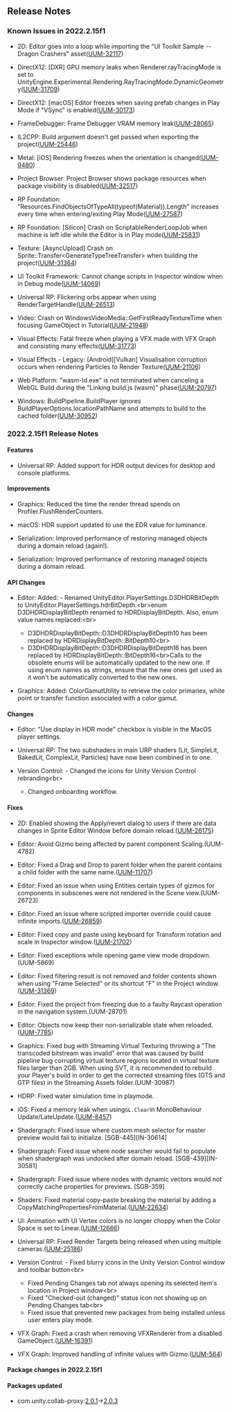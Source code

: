 ## Release Notes

### Known Issues in 2022.2.15f1

-   2D: Editor goes into a loop while importing the "UI Toolkit Sample -- Dragon Crashers" asset([UUM-32117](https://issuetracker.unity3d.com/issues/editor-goes-into-a-loop-while-importing-the-ui-toolkit-sample-dragon-crashers-asset))

-   DirectX12: \[DXR\] GPU memory leaks when Renderer.rayTracingMode is set to UnityEngine.Experimental.Rendering.RayTracingMode.DynamicGeometry([UUM-31709](https://issuetracker.unity3d.com/issues/dxr-gpu-memory-leaks-when-renderer-dot-raytracingmode-is-set-to-unityengine-dot-experimental-dot-rendering-dot-raytracingmode-dot-dynamicgeometry))

-   DirectX12: \[macOS\] Editor freezes when saving prefab changes in Play Mode if "VSync" is enabled([UUM-30173](https://issuetracker.unity3d.com/issues/macos-editor-freezes-when-saving-prefab-changes-in-play-mode-if-vsync-is-enabled))

-   FrameDebugger: Frame Debugger VRAM memory leak([UUM-28065](https://issuetracker.unity3d.com/issues/frame-debugger-vram-memory-leak))

-   IL2CPP: Build argument doesn\'t get passed when exporting the project([UUM-25446](https://issuetracker.unity3d.com/issues/il2cpp-build-argument-doesnt-get-passed-when-exporting-the-project))

-   Metal: \[iOS\] Rendering freezes when the orientation is changed([UUM-9480](https://issuetracker.unity3d.com/issues/ios-rendering-freezes-when-the-orientation-is-changed))

-   Project Browser: Project Browser shows package resources when package visibility is disabled([UUM-32517](https://issuetracker.unity3d.com/issues/project-browser-shows-package-resources-when-package-visibility-is-disabled))

-   RP Foundation: \"Resources.FindObjectsOfTypeAll(typeof(Material)).Length\" increases every time when entering/exiting Play Mode([UUM-27587](https://issuetracker.unity3d.com/issues/resources-dot-findobjectsoftypeall-typeof-material-dot-length-increases-every-time-when-entering-slash-exiting-play-mode))

-   RP Foundation: \[Silicon\] Crash on ScriptableRenderLoopJob when machine is left idle while the Editor is in Play mode([UUM-25831](https://issuetracker.unity3d.com/issues/silicon-crash-on-scriptablerenderloopjob-when-machine-is-left-idle-while-the-editor-is-in-play-mode))

-   Texture: \[AsyncUpload\] Crash on Sprite::Transfer\<GenerateTypeTreeTransfer\> when building the project([UUM-31364](https://issuetracker.unity3d.com/issues/crash-on-sprite-transfer-when-building-the-project))

-   UI Toolkit Framework: Cannot change scripts in Inspector window when in Debug mode([UUM-14069](https://issuetracker.unity3d.com/issues/cannot-change-scripts-in-inspector-window-when-in-debug-mode))

-   Universal RP: Flickering orbs appear when using RenderTargetHandle([UUM-26513](https://issuetracker.unity3d.com/issues/flickering-orbs-appear-when-using-rendertargethandle))

-   Video: Crash on WindowsVideoMedia::GetFirstReadyTextureTime when focusing GameObject in Tutorial([UUM-21948](https://issuetracker.unity3d.com/issues/crash-on-windowsvideomedia-getfirstreadytexturetime-when-focusing-gameobject-in-tutorial))

-   Visual Effects: Fatal freeze when playing a VFX made with VFX Graph and consisting many effects([UUM-31773](https://issuetracker.unity3d.com/issues/fatal-freeze-when-playing-a-vfx-made-with-vfx-graph-and-consisting-many-effects))

-   Visual Effects - Legacy: \[Android\]\[Vulkan\] Visualisation corruption occurs when rendering Particles to Render Texture([UUM-21106](https://issuetracker.unity3d.com/issues/android-vulkan-visualisation-corruption-occurs-when-rendering-particles-to-render-texture))

-   Web Platform: \"wasm-ld.exe\" is not terminated when canceling a WebGL Build during the \"Linking build.js (wasm)\" phase([UUM-20797](https://issuetracker.unity3d.com/issues/wasm-ld-dot-exe-is-not-terminated-when-canceling-a-webgl-build-during-the-linking-build-dot-js-wasm-phase))

-   Windows: BuildPipeline.BuildPlayer ignores BuildPlayerOptions.locationPathName and attempts to build to the cached folder([UUM-30952](https://issuetracker.unity3d.com/issues/buildpipeline-dot-buildplayer-ignores-buildplayeroptions-dot-locationpathname-and-attempts-to-build-to-the-cached-folder))

### 2022.2.15f1 Release Notes

#### Features

-   Universal RP: Added support for HDR output devices for desktop and console platforms.

#### Improvements

-   Graphics: Reduced the time the render thread spends on Profiler.FlushRenderCounters.

-   macOS: HDR support updated to use the EDR value for luminance.

-   Serialization: Improved performance of restoring managed objects during a domain reload (again!).

-   Serialization: Improved performance of restoring managed objects during a domain reload.

#### API Changes

-   Editor: Added: - Renamed UnityEditor.PlayerSettings.D3DHDRBitDepth to UnityEditor.PlayerSettings.hdrBitDepth.\<br\>enum D3DHDRDisplayBitDepth renamed to HDRDisplayBitDepth. Also, enum value names replaced:\<br\>

    -   D3DHDRDisplayBitDepth::D3DHDRDisplayBitDepth10 has been replaced by HDRDisplayBitDepth::BitDepth10\<br\>
    -   D3DHDRDisplayBitDepth::D3DHDRDisplayBitDepth16 has been replaced by HDRDisplayBitDepth::BitDepth16\<br\>Calls to the obsolete enums will be automatically updated to the new one. If using enum names as strings, ensure that the new ones get used as it won\'t be automatically converted to the new ones.

-   Graphics: Added: ColorGamutUtility to retrieve the color primaries, white point or transfer function associated with a color gamut.

#### Changes

-   Editor: \"Use display in HDR mode\" checkbox is visible in the MacOS player settings.

-   Universal RP: The two subshaders in main URP shaders (Lit, SimpleLit, BakedLit, ComplexLit, Particles) have now been combined in to one.

-   Version Control: - Changed the icons for Unity Version Control rebranding\<br\>

    -   Changed onboarding workflow.

#### Fixes

-   2D: Enabled showing the Apply/revert dialog to users if there are data changes in Sprite Editor Window before domain reload.([UUM-26175](https://issuetracker.unity3d.com/issues/sprite-editor-unsaved-changes-get-reverted-when-script-recompilation-finishes))

-   Editor: Avoid Gizmo being affected by parent component Scaling.(UUM-4782)

-   Editor: Fixed a Drag and Drop to parent folder when the parent contains a child folder with the same name.([UUM-11707](https://issuetracker.unity3d.com/issues/dragging-and-dropping-a-uss-file-to-a-folder-in-the-project-window-moves-the-file-to-a-subfolder))

-   Editor: Fixed an issue when using Entities certain types of gizmos for components in subscenes were not rendered in the Scene view.(UUM-26723)

-   Editor: Fixed an issue where scripted importer override could cause infinite imports.([UUM-26859](https://issuetracker.unity3d.com/issues/editor-hangs-opening-a-project-when-the-2d-animation-package-is-removed))

-   Editor: Fixed copy and paste using keyboard for Transform rotation and scale in Inspector window.([UUM-21702](https://issuetracker.unity3d.com/issues/not-all-of-the-transform-component-parameters-get-copied-and-pasted-when-using-keyboard-shortcuts))

-   Editor: Fixed exceptions while opening game view mode dropdown.(UUM-5869)

-   Editor: Fixed filtering result is not removed and folder contents shown when using \"Frame Selected\" or its shortcut \"F\" in the Project window.([UUM-31369](https://issuetracker.unity3d.com/issues/filtering-is-not-disabled-when-expanding-search-results-using-frame-selected-or-its-shortcut-f-in-the-project-window))

-   Editor: Fixed the project from freezing due to a faulty Raycast operation in the navigation system.(UUM-28701)

-   Editor: Objects now keep their non-serializable state when reloaded.([UUM-7785](https://issuetracker.unity3d.com/issues/instancedcomponent-has-been-destroyed-dot-dot-dot-error-is-thrown-when-re-entering-play-mode-after-saving-a-prefab-in-play-mode-while-domain-reload-and-scene-reload-are-disabled))

-   Graphics: Fixed bug with Streaming Virtual Texturing throwing a \"The transcoded bitstream was invalid\" error that was caused by build pipeline bug corrupting virtual texture regions located in virtual texture files larger than 2GB. When using SVT, it is recommended to rebuild your Player\'s build in order to get the corrected streaming files (GTS and GTP files) in the Streaming Assets folder.(UUM-30987)

-   HDRP: Fixed water simulation time in playmode.

-   iOS: Fixed a memory leak when using` GL.Clear `in MonoBehaviour Update/LateUpdate.([UUM-8457](https://issuetracker.unity3d.com/issues/ios-memory-leaks-when-calling-gl-dot-clear-from-update-slash-late-update))

-   Shadergraph: Fixed issue where custom mesh selector for master preview would fail to initialize. \[SGB-445\]\[IN-30614\]

-   Shadergraph: Fixed issue where node searcher would fail to populate when shadergraph was undocked after domain reload. \[SGB-439\]\[IN-30581\]

-   Shadergraph: Fixed issue where nodes with dynamic vectors would not correctly cache properties for previews. \[SGB-359\]

-   Shaders: Fixed material copy-paste breaking the material by adding a CopyMatchingPropertiesFromMaterial.([UUM-22634](https://issuetracker.unity3d.com/issues/copy-pasting-material-properties-between-different-materials-throws-exceptions))

-   UI: Animation with UI Vertex colors is no longer choppy when the Color Space is set to Linear.([UUM-12666](https://issuetracker.unity3d.com/issues/animation-with-ui-vertex-colors-is-choppy-when-the-color-space-is-set-to-linear))

-   Universal RP: Fixed Render Targets being released when using multiple cameras.([UUM-25186](https://issuetracker.unity3d.com/issues/custom-renderer-feature-doesnt-work-and-errors-are-thrown-when-using-the-official-imported-urp-samples))

-   Version Control: - Fixed blurry icons in the Unity Version Control window and toolbar button\<br\>

    -   Fixed Pending Changes tab not always opening its selected item\'s location in Project window\<br\>
    -   Fixed \"Checked-out (changed)\" status icon not showing up on Pending Changes tab\<br\>
    -   Fixed issue that prevented new packages from being installed unless user enters play mode.

-   VFX Graph: Fixed a crash when removing VFXRenderer from a disabled GameObject.([UUM-16391](https://issuetracker.unity3d.com/issues/crash-on-memorymanager-deallocate-when-reimporting-vfx-graph-asset))

-   VFX Graph: Improved handling of infinite values with Gizmo.([UUM-564](https://issuetracker.unity3d.com/issues/vfx-graph-errors-are-thrown-to-the-console-when-shape-nodes-contain-parameters-with-large-numbers))

#### Package changes in 2022.2.15f1

#### Packages updated

-   com.unity.collab-proxy:[2.0.1](https://docs.unity3d.com/Packages/com.unity.collab-proxy@2.0//changelog/CHANGELOG.html)&#x2192;[2.0.3](https://docs.unity3d.com/Packages/com.unity.collab-proxy@2.0//changelog/CHANGELOG.html)
